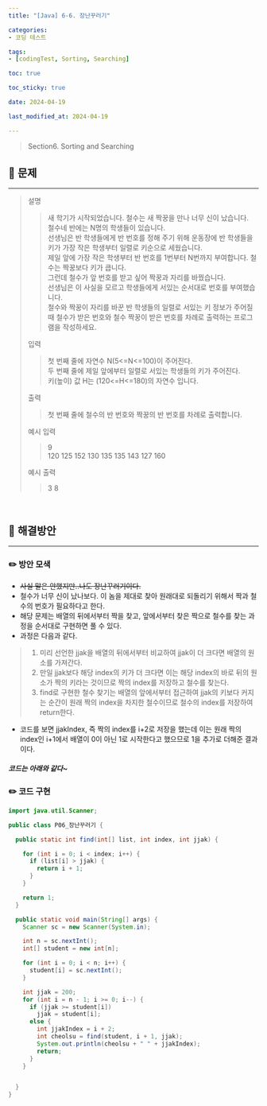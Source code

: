 ```yaml
---
title: "[Java] 6-6. 장난꾸러기"

categories:
- 코딩 테스트

tags:
- [codingTest, Sorting, Searching]

toc: true

toc_sticky: true

date: 2024-04-19

last_modified_at: 2024-04-19

---
```


> Section6. Sorting and Searching


## :round_pushpin: 문제

-----
>설명
> >새 학기가 시작되었습니다. 철수는 새 짝꿍을 만나 너무 신이 났습니다.<br>
철수네 반에는 N명의 학생들이 있습니다.<br>
선생님은 반 학생들에게 반 번호를 정해 주기 위해 운동장에 반 학생들을 키가 가장 작은 학생부터 일렬로 키순으로 세웠습니다.<br>
제일 앞에 가장 작은 학생부터 반 번호를 1번부터 N번까지 부여합니다. 철수는 짝꿍보다 키가 큽니다.<br>
그런데 철수가 앞 번호를 받고 싶어 짝꿍과 자리를 바꿨습니다.<br>
선생님은 이 사실을 모르고 학생들에게 서있는 순서대로 번호를 부여했습니다.<br>
철수와 짝꿍이 자리를 바꾼 반 학생들의 일렬로 서있는 키 정보가 주어질 때 철수가 받은 번호와 철수 짝꿍이 받은 번호를
차례로 출력하는 프로그램을 작성하세요.
>
> 입력
> > 첫 번째 줄에 자연수 N(5<=N<=100)이 주어진다.<br>
두 번째 줄에 제일 앞에부터 일렬로 서있는 학생들의 키가 주어진다.<br>
키(높이) 값 H는 (120<=H<=180)의 자연수 입니다.
>
> 출력
> >첫 번째 줄에 철수의 반 번호와 짝꿍의 반 번호를 차례로 출력합니다.
>
> 예시 입력
> >9<br>
120 125 152 130 135 135 143 127 160
>
> 예시 출력
> >3 8
<br>

## :round_pushpin: 해결방안

------
### :pencil2: 방안 모색

- ~~사실 말은 안했지만..나도 장난꾸러기이다.~~
- 철수가 너무 신이 났나보다. 이 놈을 제대로 찾아 원래대로 되돌리기 위해서 짝과 철수의 번호가 필요하다고 한다.
- 해당 문제는 배열의 뒤에서부터 짝을 찾고, 앞에서부터 찾은 짝으로 철수를 찾는 과정을 순서대로 구현하면 풀 수 있다.
- 과정은 다음과 같다.
> 1. 미리 선언한 jjak을 배열의 뒤에서부터 비교하여 jjak이 더 크다면 배열의 원소를 가져간다.
> 2. 만일 jjak보다 해당 index의 키가 더 크다면 이는 해당 index의 바로 뒤의 원소가 짝의 키라는 것이므로 짝의 index를 저장하고 철수를 찾는다.
> 3. find로 구현한 철수 찾기는 배열의 앞에서부터 접근하여 jjak의 키보다 커지는 순간이 원래 짝의 index을 차지한 철수이므로 철수의 index를 저장하여 return한다.

- 코드를 보면 jjakIndex, 즉 짝의 index를 i+2로 저장을 했는데 이는 원래 짝의 index인 i+1에서 배열이 0이 아닌 1로 시작한다고 했으므로 1을 추가로 더해준 결과이다.

#####  코드는 아래와 같다~

### :pencil2: 코드 구현

```java
import java.util.Scanner;

public class P06_장난꾸러기 {

  public static int find(int[] list, int index, int jjak) {

    for (int i = 0; i < index; i++) {
      if (list[i] > jjak) {
        return i + 1;
      }
    }

    return 1;
  }

  public static void main(String[] args) {
    Scanner sc = new Scanner(System.in);

    int n = sc.nextInt();
    int[] student = new int[n];

    for (int i = 0; i < n; i++) {
      student[i] = sc.nextInt();
    }

    int jjak = 200;
    for (int i = n - 1; i >= 0; i--) {
      if (jjak >= student[i])
        jjak = student[i];
      else {
        int jjakIndex = i + 2;
        int cheolsu = find(student, i + 1, jjak);
        System.out.println(cheolsu + " " + jjakIndex);
        return;
      }
    }


  }
}

```
